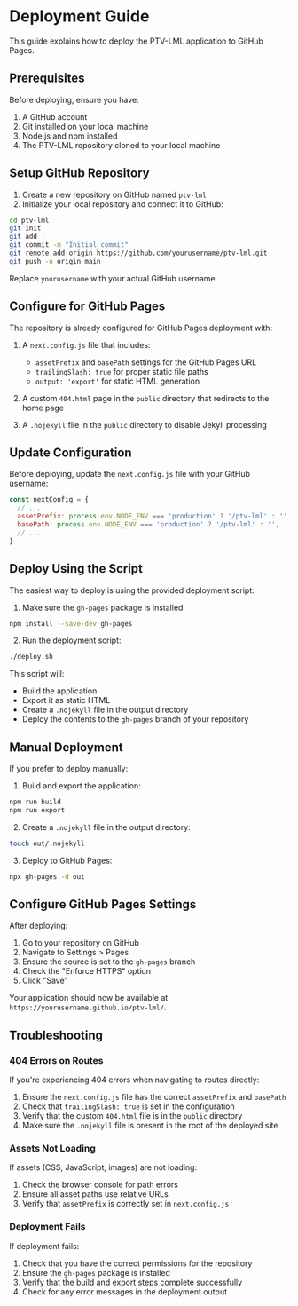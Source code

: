 # Deployment Guide

This guide explains how to deploy the PTV-LML application to GitHub Pages.

## Prerequisites

Before deploying, ensure you have:

1. A GitHub account
2. Git installed on your local machine
3. Node.js and npm installed
4. The PTV-LML repository cloned to your local machine

## Setup GitHub Repository

1. Create a new repository on GitHub named `ptv-lml`
2. Initialize your local repository and connect it to GitHub:

```bash
cd ptv-lml
git init
git add .
git commit -m "Initial commit"
git remote add origin https://github.com/yourusername/ptv-lml.git
git push -u origin main
```

Replace `yourusername` with your actual GitHub username.

## Configure for GitHub Pages

The repository is already configured for GitHub Pages deployment with:

1. A `next.config.js` file that includes:
   - `assetPrefix` and `basePath` settings for the GitHub Pages URL
   - `trailingSlash: true` for proper static file paths
   - `output: 'export'` for static HTML generation

2. A custom `404.html` page in the `public` directory that redirects to the home page
3. A `.nojekyll` file in the `public` directory to disable Jekyll processing

## Update Configuration

Before deploying, update the `next.config.js` file with your GitHub username:

```javascript
const nextConfig = {
  // ...
  assetPrefix: process.env.NODE_ENV === 'production' ? '/ptv-lml' : '',
  basePath: process.env.NODE_ENV === 'production' ? '/ptv-lml' : '',
  // ...
}
```

## Deploy Using the Script

The easiest way to deploy is using the provided deployment script:

1. Make sure the `gh-pages` package is installed:
```bash
npm install --save-dev gh-pages
```

2. Run the deployment script:
```bash
./deploy.sh
```

This script will:
- Build the application
- Export it as static HTML
- Create a `.nojekyll` file in the output directory
- Deploy the contents to the `gh-pages` branch of your repository

## Manual Deployment

If you prefer to deploy manually:

1. Build and export the application:
```bash
npm run build
npm run export
```

2. Create a `.nojekyll` file in the output directory:
```bash
touch out/.nojekyll
```

3. Deploy to GitHub Pages:
```bash
npx gh-pages -d out
```

## Configure GitHub Pages Settings

After deploying:

1. Go to your repository on GitHub
2. Navigate to Settings > Pages
3. Ensure the source is set to the `gh-pages` branch
4. Check the "Enforce HTTPS" option
5. Click "Save"

Your application should now be available at `https://yourusername.github.io/ptv-lml/`.

## Troubleshooting

### 404 Errors on Routes

If you're experiencing 404 errors when navigating to routes directly:

1. Ensure the `next.config.js` file has the correct `assetPrefix` and `basePath`
2. Check that `trailingSlash: true` is set in the configuration
3. Verify that the custom `404.html` file is in the `public` directory
4. Make sure the `.nojekyll` file is present in the root of the deployed site

### Assets Not Loading

If assets (CSS, JavaScript, images) are not loading:

1. Check the browser console for path errors
2. Ensure all asset paths use relative URLs
3. Verify that `assetPrefix` is correctly set in `next.config.js`

### Deployment Fails

If deployment fails:

1. Check that you have the correct permissions for the repository
2. Ensure the `gh-pages` package is installed
3. Verify that the build and export steps complete successfully
4. Check for any error messages in the deployment output
